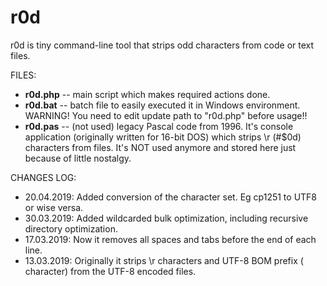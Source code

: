 # r0d
r0d is tiny command-line tool that strips odd characters from code or text files.

<p>FILES:</p>
<ul>
  <li><b>r0d.php</b> -- main script which makes required actions done.</li>
  <li><b>r0d.bat</b> -- batch file to easily executed it in Windows environment. WARNING! You need to edit update path to "r0d.php" before usage!!</li>
  <li><b>r0d.pas</b> -- (not used) legacy Pascal code from 1996. It's console application (originally written for 16-bit DOS) which strips \r (#$0d) characters from files. It's NOT used anymore and stored here just because of little nostalgy.</li>
</ul>

<p>CHANGES LOG:</p>
<ul>
  <li>20.04.2019: Added conversion of the character set. Eg cp1251 to UTF8 or wise versa.</li>
  <li>30.03.2019: Added wildcarded bulk optimization, including recursive directory optimization.</li>
  <li>17.03.2019: Now it removes all spaces and tabs before the end of each line.</li>
  <li>13.03.2019: Originally it strips \r characters and UTF-8 BOM prefix (&#65279 character) from the UTF-8 encoded files.</li>
<ul>
